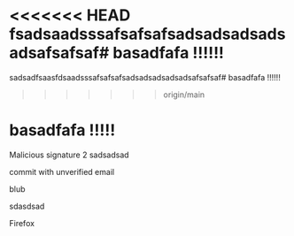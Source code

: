 <<<<<<< HEAD
fsadsaadsssafsafsafsadsadsadsadsadsafsafsaf# basadfafa !!!!!!
=======
sadsadfsaasfdsaadsssafsafsafsadsadsadsadsadsafsafsaf# basadfafa !!!!!!

>>>>>>> origin/main
# basadfafa !!!!!

Malicious signature 2
sadsadsad

commit with unverified email

blub

sdasdsad

Firefox
